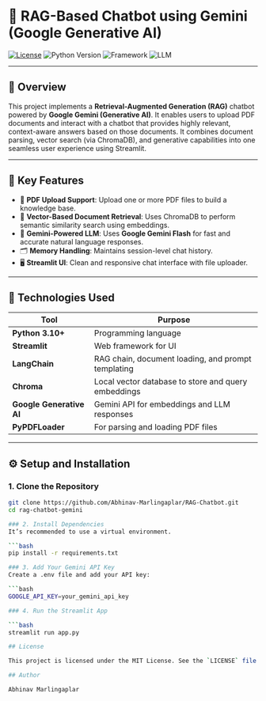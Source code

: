 # 🤖 RAG-Based Chatbot using Gemini (Google Generative AI)

[![License](https://img.shields.io/badge/License-MIT-yellow.svg)](https://opensource.org/licenses/MIT)
![Python Version](https://img.shields.io/badge/Python-3.10+-blue.svg)
![Framework](https://img.shields.io/badge/Built%20with-Streamlit-brightgreen)
![LLM](https://img.shields.io/badge/LLM-Google%20Gemini%20API-blueviolet)

---

## 🧠 Overview

This project implements a **Retrieval-Augmented Generation (RAG)** chatbot powered by **Google Gemini (Generative AI)**. It enables users to upload PDF documents and interact with a chatbot that provides highly relevant, context-aware answers based on those documents. It combines document parsing, vector search (via ChromaDB), and generative capabilities into one seamless user experience using Streamlit.

---

## 🚀 Key Features

- 📄 **PDF Upload Support**: Upload one or more PDF files to build a knowledge base.
- 🧠 **Vector-Based Document Retrieval**: Uses ChromaDB to perform semantic similarity search using embeddings.
- 🤖 **Gemini-Powered LLM**: Uses **Google Gemini Flash** for fast and accurate natural language responses.
- 🗂️ **Memory Handling**: Maintains session-level chat history.
- 🖥️ **Streamlit UI**: Clean and responsive chat interface with file uploader.

---

## 🧰 Technologies Used

| Tool                         | Purpose                                                  |
|------------------------------|----------------------------------------------------------|
| **Python 3.10+**             | Programming language                                     |
| **Streamlit**                | Web framework for UI                                    |
| **LangChain**                | RAG chain, document loading, and prompt templating      |
| **Chroma**                   | Local vector database to store and query embeddings     |
| **Google Generative AI**     | Gemini API for embeddings and LLM responses             |
| **PyPDFLoader**              | For parsing and loading PDF files                       |

---

## ⚙️ Setup and Installation

### 1. Clone the Repository

```bash
git clone https://github.com/Abhinav-Marlingaplar/RAG-Chatbot.git
cd rag-chatbot-gemini

### 2. Install Dependencies
It’s recommended to use a virtual environment.

```bash
pip install -r requirements.txt

### 3. Add Your Gemini API Key
Create a .env file and add your API key:

```bash
GOOGLE_API_KEY=your_gemini_api_key

### 4. Run the Streamlit App

```bash
streamlit run app.py

## License

This project is licensed under the MIT License. See the `LICENSE` file for more details.

## Author

Abhinav Marlingaplar


